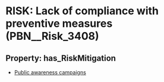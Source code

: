 # RISK: __Lack of compliance with preventive measures__ (PBN__Risk_3408)

## Property: has_RiskMitigation

* [Public awareness campaigns](PBN__Mitigation_1482)

